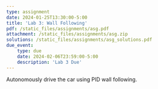 ```yaml
---
type: assignment
date: 2024-01-25T13:30:00-5:00
title: 'Lab 3: Wall Following'
pdf: /static_files/assignments/asg.pdf
attachment: /static_files/assignments/asg.zip
solutions: /static_files/assignments/asg_solutions.pdf
due_event: 
    type: due
    date: 2024-02-06T23:59:00-5:00
    description: 'Lab 3 Due'
---
```

Autonomously drive the car using PID wall following.
